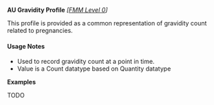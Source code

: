 **AU Gravidity Profile** *[[FMM Level 0](guidance.html)]*

This profile is provided as a common representation of gravidity count related to pregnancies.

#### Usage Notes
* Used to record gravidity count at a point in time.
* Value is a Count datatype based on Quantity datatype

**Examples**

TODO
